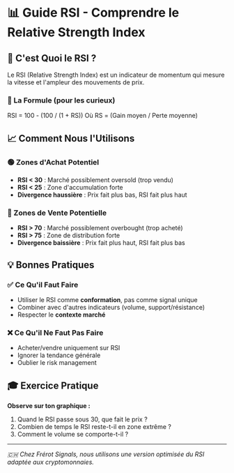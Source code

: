 # 📊 Guide RSI - Comprendre le Relative Strength Index

## 🎯 C'est Quoi le RSI ?
Le RSI (Relative Strength Index) est un indicateur de momentum qui mesure la vitesse et l'ampleur des mouvements de prix.

### 🔢 La Formule (pour les curieux)

RSI = 100 - (100 / (1 + RS))
Où RS = (Gain moyen / Perte moyenne)


## 📈 Comment Nous l'Utilisons

### 🟢 Zones d'Achat Potentiel
- **RSI < 30** : Marché possiblement oversold (trop vendu)
- **RSI < 25** : Zone d'accumulation forte
- **Divergence haussière** : Prix fait plus bas, RSI fait plus haut

### 🔴 Zones de Vente Potentielle  
- **RSI > 70** : Marché possiblement overbought (trop acheté)
- **RSI > 75** : Zone de distribution forte
- **Divergence baissière** : Prix fait plus haut, RSI fait plus bas

## 💡 Bonnes Pratiques

### ✅ Ce Qu'il Faut Faire
- Utiliser le RSI comme **conformation**, pas comme signal unique
- Combiner avec d'autres indicateurs (volume, support/résistance)
- Respecter le **contexte marché**

### ❌ Ce Qu'il Ne Faut Pas Faire
- Acheter/vendre uniquement sur RSI
- Ignorer la tendance générale
- Oublier le risk management

## 🎓 Exercice Pratique
**Observe sur ton graphique :**
1. Quand le RSI passe sous 30, que fait le prix ?
2. Combien de temps le RSI reste-t-il en zone extrême ?
3. Comment le volume se comporte-t-il ?

---

*🇨🇭 Chez Frérot Signals, nous utilisons une version optimisée du RSI adaptée aux cryptomonnaies.*
